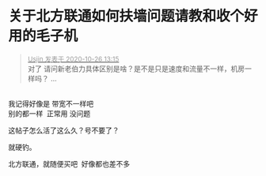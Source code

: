 # 关于北方联通如何扶墙问题请教和收个好用的毛子机


<div class="quote"><blockquote><font size="2"><a href="https://www.hostloc.com/forum.php?mod=redirect&amp;goto=findpost&amp;pid=9353701&amp;ptid=758557" target="_blank"><font color="#999999">Usjin 发表于 2020-10-26 13:15</font></a></font><br />
对了 请问新老伯力具体区别是啥？是不是只是速度和流量不一样，机房一样吗？ ...</blockquote></div><br />
我记得好像是 带宽不一样吧 <br />
别的都一样&nbsp;&nbsp;正常用 没问题<img id="aimg_c85PK" onclick="zoom(this, this.src, 0, 0, 0)" class="zoom" src="https://cdn.jsdelivr.net/gh/hishis/forum-master/public/images/patch.gif" onmouseover="img_onmouseoverfunc(this)" onload="thumbImg(this)" border="0" alt="" />

这帖子怎么活了这么久？号不要了？

就硬钓。<img src="static/image/smiley/default/lol.gif" smilieid="12" border="0" alt="" />

北方联通，就随便买吧&nbsp;&nbsp;好像都也差不多
